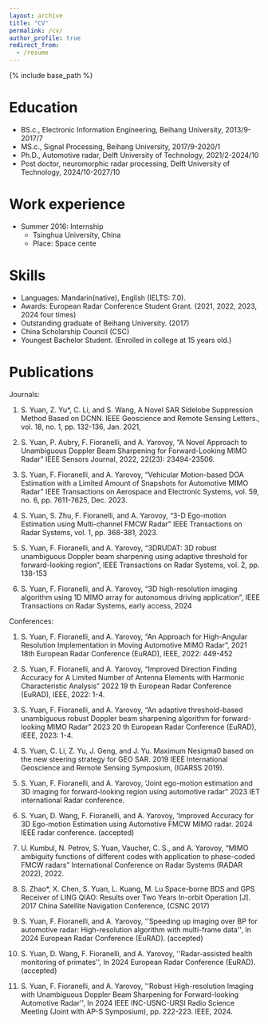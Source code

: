 ```yaml
---
layout: archive
title: "CV"
permalink: /cv/
author_profile: true
redirect_from:
  - /resume
---
```


{% include base_path %}

Education
======
* BS.c., Electronic Information Engineering, Beihang University, 2013/9-2017/7
* MS.c., Signal Processing, Beihang University, 2017/9-2020/1
* Ph.D., Automotive radar, Delft University of Technology, 2021/2-2024/10
* Post doctor, neuromorphic radar processing, Delft University of Technology, 2024/10-2027/10

Work experience
======
* Summer 2016: Internship
  *  Tsinghua University, China 
  * Place:  Space cente
  
Skills
======
* Languages: Mandarin(native), English (IELTS: 7.0).
* Awards: European Radar Conference Student Grant. (2021, 2022, 2023, 2024 four times)
* Outstanding graduate of Beihang University. (2017)
* China Scholarship Council (CSC)
* Youngest Bachelor Student. (Enrolled in college at 15 years old.)

Publications
======
  Journals:

  1. S. Yuan, Z. Yu*, C. Li, and S. Wang, A Novel SAR Sidelobe Suppression Method Based on DCNN. IEEE Geoscience and Remote Sensing Letters., vol. 18, no. 1, pp. 132-136, Jan. 2021,

  2. S. Yuan, P. Aubry, F. Fioranelli, and A. Yarovoy, “A Novel Approach to Unambiguous Doppler Beam Sharpening for Forward-Looking MIMO Radar” IEEE Sensors Journal, 2022, 22(23): 23494-23506.
     
  3. S. Yuan, F. Fioranelli, and A. Yarovoy, “Vehicular Motion-based DOA Estimation with a Limited Amount of Snapshots for Automotive MIMO Radar” IEEE Transactions on Aerospace and Electronic Systems, vol. 59, no. 6, pp. 7611-7625, Dec. 2023.

  4. S. Yuan, S. Zhu, F. Fioranelli, and A. Yarovoy, “3-D Ego-motion Estimation using Multi-channel FMCW Radar” IEEE Transactions on Radar Systems, vol. 1, pp. 368-381, 2023.

  5. S. Yuan, F. Fioranelli, and A. Yarovoy, “3DRUDAT: 3D robust unambiguous Doppler beam sharpening using adaptive threshold for forward-looking region”, IEEE Transactions on Radar Systems, vol. 2, pp. 138-153

  6. S. Yuan, F. Fioranelli, and A. Yarovoy, “3D high-resolution imaging algorithm using 1D MIMO array for autonomous driving application”, IEEE Transactions on Radar Systems, early access, 2024
     
  Conferences:

  1. S. Yuan, F. Fioranelli, and A. Yarovoy, “An Approach for High-Angular Resolution Implementation in Moving Automotive MIMO Radar”, 2021 18th European Radar Conference (EuRAD), IEEE, 2022: 449-452

  2. S. Yuan, F. Fioranelli, and A. Yarovoy, “Improved Direction Finding Accuracy for A Limited Number of Antenna Elements with Harmonic Characteristic Analysis” 2022 19 th European Radar Conference (EuRAD), IEEE, 2022: 1-4.
  
  3. S. Yuan, F. Fioranelli, and A. Yarovoy, “An adaptive threshold-based unambiguous robust Doppler beam sharpening algorithm for forward-looking MIMO Radar” 2023 20 th European Radar Conference (EuRAD), IEEE, 2023: 1-4.
  
  4. S. Yuan, C. Li, Z. Yu, J. Geng, and J. Yu. Maximum Nesigma0 based on the new steering strategy for GEO SAR. 2019 IEEE International Geoscience and Remote Sensing Symposium, (IGARSS 2019).
        
  5. S. Yuan, F. Fioranelli, and A. Yarovoy, ‘Joint ego-motion estimation and 3D imaging for forward-looking region using automotive radar” 2023 IET international Radar conference.
     
  6. S. Yuan, D. Wang, F. Fioranelli, and A. Yarovoy, ‘Improved Accuracy for 3D Ego-motion Estimation using Automotive FMCW MIMO radar. 2024 IEEE radar conference. (accepted)
    
  7. U. Kumbul, N. Petrov, S. Yuan, Vaucher, C. S., and A. Yarovoy, “MIMO ambiguity functions of different codes with application to phase-coded FMCW radars” International Conference on Radar Systems (RADAR 2022), 2022.
    
  8. S. Zhao*, X. Chen, S. Yuan, L. Kuang, M. Lu Space-borne BDS and GPS Receiver of LING QIAO: Results over Two Years In-orbit Operation [J]. 2017 China Satellite Navigation Conference, (CSNC 2017)

  9. S. Yuan, F. Fioranelli, and A. Yarovoy, ''Speeding up imaging over BP for automotive radar: High-resolution algorithm with multi-frame data'',  In 2024 European Radar Conference (EuRAD). (accepted)

  10. S. Yuan, D. Wang, F. Fioranelli, and A. Yarovoy, ''Radar-assisted health monitoring of primates'',  In 2024 European Radar Conference (EuRAD). (accepted)

  11. S. Yuan, F. Fioranelli, and A. Yarovoy, ''Robust High-resolution Imaging with Unambiguous Doppler Beam Sharpening for Forward-looking Automotive Radar'',  In 2024 IEEE INC-USNC-URSI Radio Science Meeting (Joint with AP-S Symposium), pp. 222-223. IEEE, 2024. 
  

  
